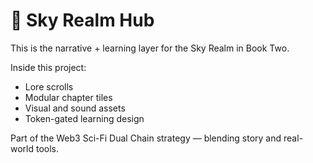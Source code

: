 # 🌌 Sky Realm Hub

This is the narrative + learning layer for the Sky Realm in Book Two.

Inside this project:
- Lore scrolls
- Modular chapter tiles
- Visual and sound assets
- Token-gated learning design

Part of the Web3 Sci-Fi Dual Chain strategy — blending story and real-world tools.
